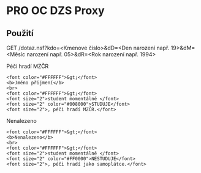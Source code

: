 # PRO OC DZS Proxy

## Použití

GET <serverUrl>/dotaz.nsf?kdo=<Kmenove čislo>&dD=<Den narození např. 19>&dM=<Měsíc narození např. 05>&dR=<Rok narození např. 1994>

Péči hradí MZČR
```
<font color="#FFFFFF">&gt;</font>
<b>Jméno přijmení</b>
<br>
<font color="#FFFFFF">&gt;</font>
<font size="2">student momentálně </font>
<font size="2" color="#008000">STUDUJE</font>
<font size="2">, péči hradí MZČR.</font>
```
 
Nenalezeno
```
<font color="#FFFFFF">&gt;</font>
<b>Nenalezeno</b>
<br>
<font color="#FFFFFF">&gt;</font>
<font size="2">student momentálně </font>
<font size="2" color="#FF0000">NESTUDUJE</font>
<font size="2">, péči hradí jako samoplátce.</font>
```

